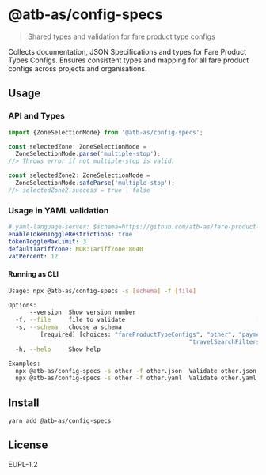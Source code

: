 # @atb-as/config-specs

> Shared types and validation for fare product type configs

Collects documentation, JSON Specifications and types for Fare Product Types
Configs. Ensures consistent types and mapping for all fare product configs
across projects and organisations.

## Usage

### API and Types

```js
import {ZoneSelectionMode} from '@atb-as/config-specs';

const selectedZone: ZoneSelectionMode =
  ZoneSelectionMode.parse('multiple-stop');
//> Throws error if not multiple-stop is valid.

const selectedZone2: ZoneSelectionMode =
  ZoneSelectionMode.safeParse('multiple-stop');
//> selectedZone2.success = true | false
```

### Usage in YAML validation

```yaml
# yaml-language-server: $schema=https://github.com/atb-as/fare-product-type-configs/schema-definitions/other.json
enableTokenToggleRestrictions: true
tokenToggleMaxLimit: 3
defaultTariffZone: NOR:TariffZone:8040
vatPercent: 12
```

#### Running as CLI

```sh
Usage: npx @atb-as/config-specs -s [schema] -f [file]

Options:
      --version  Show version number                                   [boolean]
  -f, --file     file to validate                                     [required]
  -s, --schema   choose a schema
         [required] [choices: "fareProductTypeConfigs", "other", "paymentTypes",
                                                   "travelSearchFilters", "url"]
  -h, --help     Show help                                             [boolean]

Examples:
  npx @atb-as/config-specs -s other -f other.json  Validate other.json with position specification
  npx @atb-as/config-specs -s other -f other.yaml  Validate other.yaml with position specification
```

## Install

```
yarn add @atb-as/config-specs
```

## License

EUPL-1.2
